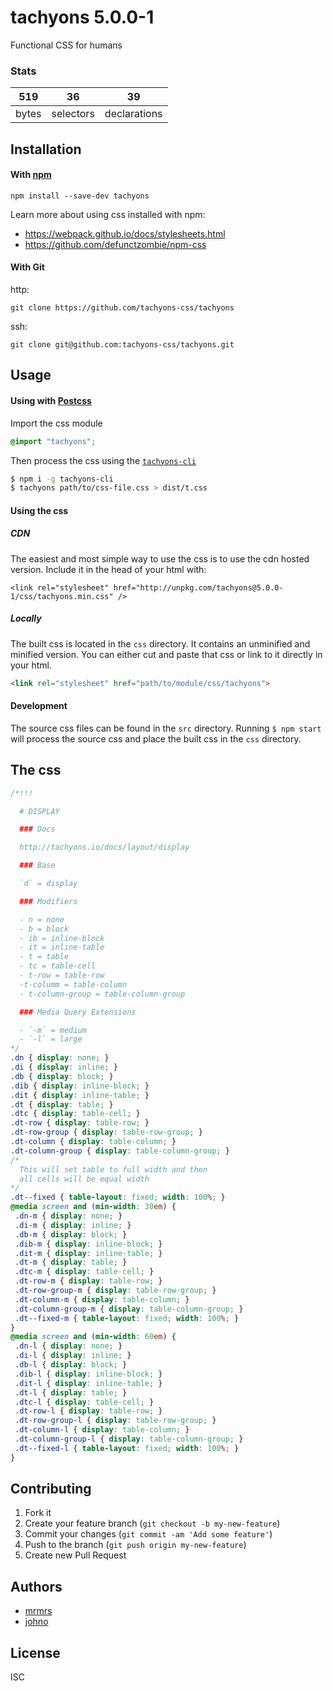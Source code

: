 # tachyons 5.0.0-1

Functional CSS for humans

### Stats

519 | 36 | 39
---|---|---
bytes | selectors | declarations

## Installation

#### With [npm](https://npmjs.com)

```
npm install --save-dev tachyons
```

Learn more about using css installed with npm:
* https://webpack.github.io/docs/stylesheets.html
* https://github.com/defunctzombie/npm-css

#### With Git

http:
```
git clone https://github.com/tachyons-css/tachyons
```

ssh:
```
git clone git@github.com:tachyons-css/tachyons.git
```

## Usage

#### Using with [Postcss](https://github.com/postcss/postcss)

Import the css module

```css
@import "tachyons";
```

Then process the css using the [`tachyons-cli`](https://github.com/tachyons-css/tachyons-cli)

```sh
$ npm i -g tachyons-cli
$ tachyons path/to/css-file.css > dist/t.css
```

#### Using the css

##### CDN
The easiest and most simple way to use the css is to use the cdn hosted version. Include it in the head of your html with:

```
<link rel="stylesheet" href="http://unpkg.com/tachyons@5.0.0-1/css/tachyons.min.css" />
```

##### Locally
The built css is located in the `css` directory. It contains an unminified and minified version.
You can either cut and paste that css or link to it directly in your html.

```html
<link rel="stylesheet" href="path/to/module/css/tachyons">
```

#### Development

The source css files can be found in the `src` directory.
Running `$ npm start` will process the source css and place the built css in the `css` directory.

## The css

```css
/*!!!

  # DISPLAY

  ### Docs

  http://tachyons.io/docs/layout/display

  ### Base

  `d` = display

  ### Modifiers

  - n = none
  - b = block
  - ib = inline-block
  - it = inline-table
  - t = table
  - tc = table-cell
  - t-row = table-row
  -t-columm = table-column
  - t-column-group = table-column-group

  ### Media Query Extensions

  - `-m` = medium
  - `-l` = large
*/
.dn { display: none; }
.di { display: inline; }
.db { display: block; }
.dib { display: inline-block; }
.dit { display: inline-table; }
.dt { display: table; }
.dtc { display: table-cell; }
.dt-row { display: table-row; }
.dt-row-group { display: table-row-group; }
.dt-column { display: table-column; }
.dt-column-group { display: table-column-group; }
/*
  This will set table to full width and then
  all cells will be equal width
*/
.dt--fixed { table-layout: fixed; width: 100%; }
@media screen and (min-width: 30em) {
 .dn-m { display: none; }
 .di-m { display: inline; }
 .db-m { display: block; }
 .dib-m { display: inline-block; }
 .dit-m { display: inline-table; }
 .dt-m { display: table; }
 .dtc-m { display: table-cell; }
 .dt-row-m { display: table-row; }
 .dt-row-group-m { display: table-row-group; }
 .dt-column-m { display: table-column; }
 .dt-column-group-m { display: table-column-group; }
 .dt--fixed-m { table-layout: fixed; width: 100%; }
}
@media screen and (min-width: 60em) {
 .dn-l { display: none; }
 .di-l { display: inline; }
 .db-l { display: block; }
 .dib-l { display: inline-block; }
 .dit-l { display: inline-table; }
 .dt-l { display: table; }
 .dtc-l { display: table-cell; }
 .dt-row-l { display: table-row; }
 .dt-row-group-l { display: table-row-group; }
 .dt-column-l { display: table-column; }
 .dt-column-group-l { display: table-column-group; }
 .dt--fixed-l { table-layout: fixed; width: 100%; }
}
```

## Contributing

1. Fork it
2. Create your feature branch (`git checkout -b my-new-feature`)
3. Commit your changes (`git commit -am 'Add some feature'`)
4. Push to the branch (`git push origin my-new-feature`)
5. Create new Pull Request

## Authors

* [mrmrs](http://mrmrs.io)
* [johno](http://johnotander.com)

## License

ISC

